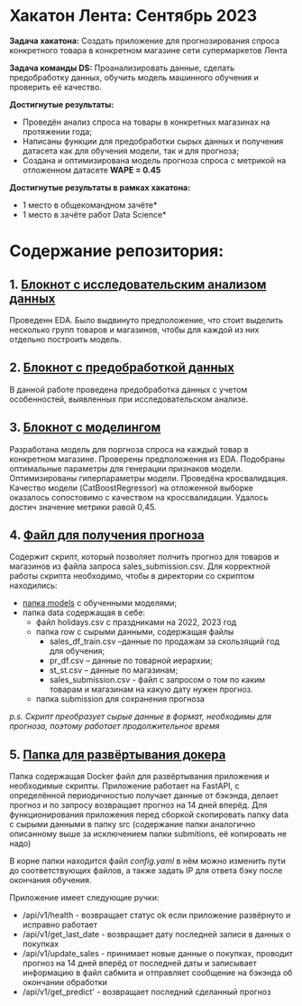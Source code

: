 # Хакатон Лента: Сентябрь 2023
**Задача хакатона:** Создать приложение для прогнозирования спроса конкретного товара в конкретном магазине сети супермаркетов Лента

**Задача команды DS:** Проанализировать данные, сделать предобработку данных, обучить модель машинного обучения и проверить её качество.

**Достигнутые результаты:** 
* Проведён анализ спроса на товары в конкретных магазинах на протяжении года;
* Написаны функции для предобработки сырых данных и получения датасета как для обучения модели, так и для прогноза;
* Создана и оптимизирована модель прогноза спроса с метрикой на отложенном датасете **WAPE = 0.45**

**Достигнутые результаты в рамках хакатона:**
* 1 место в общекомандном зачёте*
* 1 место в зачёте работ Data Science*

# Содержание репозитория:

## 1. [Блокнот с исследовательским анализом данных](EDA.ipynb)
Проведенн EDA. Было выдвинуто предположение, что стоит выделить несколько групп товаров и магазинов, чтобы для каждой из них отдельно построить модель.

## 2. [Блокнот с предобработкой данных](Preprocessing.ipynb)
В данной работе проведена предобработка данных с учетом особенностей, выявленных при исследовательском анализе.

## 3. [Блокнот с моделингом](Modeling.ipynb)
Разработана модель для поргноза спроса на каждый товар в конкретном магазине. Проверены предположения из EDA. Подобраны оптимальные параметры для генерации признаков модели. Оптимизированы гиперпараметры модели. 
Проведёна кросвалидация. Качество модели (CatBoostRegressor) на отложенной выборке оказалось сопостовимо с качеством на кроссвалидации. Удалось достич значение метрики равой 0,45.

## 4. [Файл для получения прогноза](predict.py)
Содержит скрипт, который позволяет полчить прогноз для товаров и магазинов из файла запроса sales_submission.csv. Для корректной работы скрипта необходимо, чтобы в директории со скриптом находились:
- [папка models](models) с обученными моделями;
- папка data содержащая в себе:
	* файл holidays.csv с праздниками на 2022, 2023 год
	* папка row с сырыми данными, содержащая файлы
		- sales_df_train.csv –данные по продажам за скользящий год для обучения;
		- pr_df.csv – данные по товарной иерархии;
		- st_st.csv – данные по магазинам;
		- sales_submission.csv - файл с запросом о том по каким товарам и магазинам на какую дату нужен прогноз.
	* папка submission для сохранения прогноза 
	
*p.s. Скрипт преобразует сырые данные в формат, необходимы для прогноза, поэтому работает продолжительное время*

	
## 5. [Папка для развёртывания докера](for_docker)
Папка содержащая Docker файл для развёртывания приложения и необходимые скрипты. Приложение работает на FastAPI, с определённой периодичностью получает данные от бэкэнда, делает прогноз и по запросу
возвращает прогноз на 14 дней вперёд. Для функционирования приложения перед сборкой скопировать папку data с сырыми данными в папку src (содержание папки аналогично описанному выше 
за исключением папки submitions, её копировать не надо)

В корне папки находится файл *config.yaml* в нём можно изменить пути до соответствующих файлов, а также задать IP для ответа бэку после окончания обучения.

Приложение имеет следующие ручки:
* /api/v1/health - возвращает статус ok если приложение развёрнуто и исправно работает
* /api/v1/get_last_date - возвращает дату последней записи в данных о покупках
* /api/v1/update_sales - принимает новые данные о покупках, проводит прогноз на 14 дней вперёд от последней даты и записывает информацию в файл сабмита и отправляет сообщение на бэкэнда об окончании обработки
* /api/v1/get_predict' - возвращает последний сделанный прогноз
